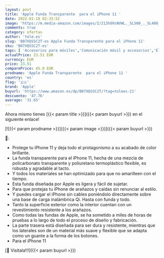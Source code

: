 ```yaml
---
layout: post
title: 'Apple Funda Transparente  para el iPhone 11 '
date: 2022-01-18 02:33:52
image: 'https://m.media-amazon.com/images/I/213hO9sNVWL._SL500_._SL400_.jpg'
comments: true
category: ofertas
author: 'tole.es'
slug: 'B07XQSSC2T-es Apple Funda Transparente para el iPhone 11'
sku: 'B07XQSSC2T-es'
tags: [ 'Accesorios para móviles','Comunicación móvil y accesorios','Electrónica','Fundas y carcasas para teléfonos móviles','apple','iphone', ]
actualPrice: 23.51 EUR
currency: EUR
price: 23.51
comparePrice: 45.0 EUR
prodname: 'Apple Funda Transparente  para el iPhone 11 '
country: 'es'
flag: '🇪🇸'
brand: 'Apple'
buyurl: 'https://www.amazon.es/dp/B07XQSSC2T/?tag=tolees-21'
descuento: '47.76'
average: '31.65'
---
```


Ahora mismo tienes [{{< param title >}}]({{< param buyurl >}}) en el siguiente enlace!

[![{{< param prodname >}}]({{< param image >}})]({{< param buyurl >}})

🔎:

- Protege tu iPhone 11 y deja todo el protagonismo a su acabado de color brillante.
- La funda transparente para el iPhone 11, hecha de una mezcla de policarbonato transparente y poliuretano termoplástico flexible, es robusta y agradable al tacto.
- Y todos los materiales se han optimizado para que no amarilleen con el tiempo.
- Esta funda diseñada por Apple es ligera y fácil de sujetar.
- Para que protejas tu iPhone de arañazos y caídas sin renunciar al estilo.
- Y puedes cargar el iPhone sin cables poniéndolo directamente sobre una base de carga inalámbrica Qi. Hasta con funda y todo.
- Tanto la superficie exterior como la interior cuentan con un revestimiento resistente a los arañazos.
- Como todas las fundas de Apple, se ha sometido a miles de horas de pruebas a lo largo de todo el proceso de diseño y fabricación.
- La parte trasera está diseñada para ser dura y resistente, mientras que los laterales son de un material más suave y flexible que se adapta como un guante a la forma de los botones.
- Para el iPhone 11

[🛒 Visítala!!!]({{< param buyurl >}})
